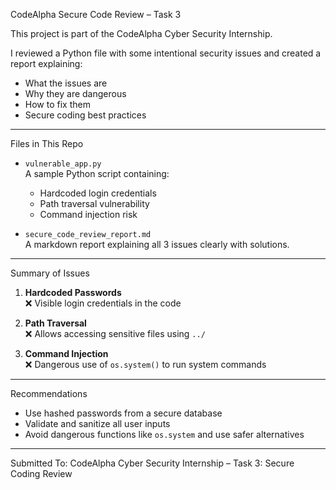  CodeAlpha Secure Code Review – Task 3

This project is part of the CodeAlpha Cyber Security Internship.

I reviewed a Python file with some intentional security issues and created a report explaining:
- What the issues are
- Why they are dangerous
- How to fix them
- Secure coding best practices

---

 Files in This Repo

- `vulnerable_app.py`  
  A sample Python script containing:
  - Hardcoded login credentials
  - Path traversal vulnerability
  - Command injection risk

- `secure_code_review_report.md`  
  A markdown report explaining all 3 issues clearly with solutions.

---

 Summary of Issues

1. **Hardcoded Passwords**  
   ❌ Visible login credentials in the code

2. **Path Traversal**  
   ❌ Allows accessing sensitive files using `../`

3. **Command Injection**  
   ❌ Dangerous use of `os.system()` to run system commands

---

 Recommendations

- Use hashed passwords from a secure database
- Validate and sanitize all user inputs
- Avoid dangerous functions like `os.system` and use safer alternatives

---

 Submitted To:
CodeAlpha Cyber Security Internship – Task 3: Secure Coding Review
